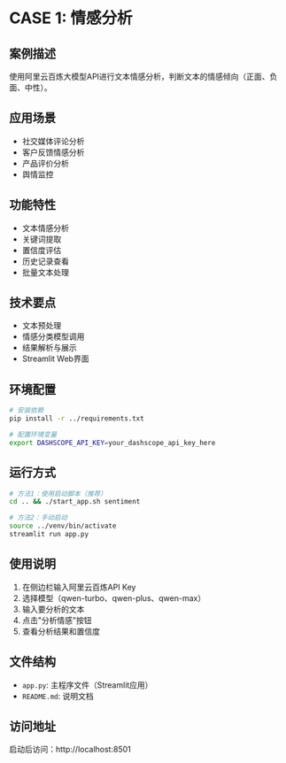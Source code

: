 # CASE 1: 情感分析

## 案例描述
使用阿里云百炼大模型API进行文本情感分析，判断文本的情感倾向（正面、负面、中性）。

## 应用场景
- 社交媒体评论分析
- 客户反馈情感分析
- 产品评价分析
- 舆情监控

## 功能特性
- 文本情感分析
- 关键词提取
- 置信度评估
- 历史记录查看
- 批量文本处理

## 技术要点
- 文本预处理
- 情感分类模型调用
- 结果解析与展示
- Streamlit Web界面

## 环境配置
```bash
# 安装依赖
pip install -r ../requirements.txt

# 配置环境变量
export DASHSCOPE_API_KEY=your_dashscope_api_key_here
```

## 运行方式
```bash
# 方法1：使用启动脚本（推荐）
cd .. && ./start_app.sh sentiment

# 方法2：手动启动
source ../venv/bin/activate
streamlit run app.py
```

## 使用说明
1. 在侧边栏输入阿里云百炼API Key
2. 选择模型（qwen-turbo、qwen-plus、qwen-max）
3. 输入要分析的文本
4. 点击"分析情感"按钮
5. 查看分析结果和置信度

## 文件结构
- `app.py`: 主程序文件（Streamlit应用）
- `README.md`: 说明文档

## 访问地址
启动后访问：http://localhost:8501 